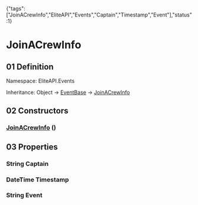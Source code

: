 {"tags":["JoinACrewInfo","EliteAPI","Events","Captain","Timestamp","Event"],"status":1}

# JoinACrewInfo

## 01 Definition

Namespace: <span class='code'>EliteAPI.Events</span>

Inheritance: <span class='code'>Object</span> → <span class='code'>[EventBase](../../EliteAPI/Events/EventBase.html)</span> → <span class='code'>[JoinACrewInfo](../../EliteAPI/Events/JoinACrewInfo.html)</span>

## 02 Constructors

### <span class='code'>[JoinACrewInfo](../../EliteAPI/Events/JoinACrewInfo.html)</span> ()

## 03 Properties

### <span class='code'>String</span> Captain

### <span class='code'>DateTime</span> Timestamp

### <span class='code'>String</span> Event

